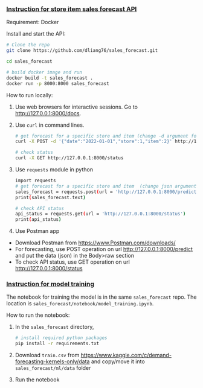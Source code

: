 ### <ins>Instruction for store item sales forecast API<ins>

Requirement: Docker

Install and start the API:
```bash
# Clone the repo
git clone https://github.com/dliang76/sales_forecast.git

cd sales_forecast

# build docker image and run
docker build -t sales_forecast .
docker run -p 8000:8000 sales_forecast
```

How to run locally:

1. Use web browsers for interactive sessions. Go to http://127.0.0.1:8000/docs.

1. Use `curl` in command lines.
    ```bash
    # get forecast for a specific store and item (change -d argument for different inputs)
    curl -X POST -d '{"date":"2022-01-01","store":1,"item":2}' http://127.0.0.1:8000/predict

    # check status
    curl -X GET http://127.0.0.1:8000/status
    ```

1. Use `requests` module in python
    ```bash
    import requests
    # get forecast for a specific store and item  (change json argument for different inputs)
    sales_forecast = requests.post(url = 'http://127.0.0.1:8000/predict', json = {'date':'2022-01-31','store':store,'item':item})
    print(sales_forecast.text)

    # check API status
    api_status = requests.get(url = 'http://127.0.0.1:8000/status')
    print(api_status)
    ```
1. Use Postman app
- Download Postman from https://www.Postman.com/downloads/
- For forecasting, use POST operation on url http://127.0.0.1:8000/predict and put the data (json) in the Body>raw section
- To check API status, use GET operation on url http://127.0.0.1:8000/status


### <ins>Instruction for model training<ins>

The notebook for training the model is in the same `sales_forecast` repo. The location is `sales_forecast/notebook/model_training.ipynb`.

How to run the notebook:

1. In the `sales_forecast` directory,
    ```bash
    # install required python packages
    pip install -r requirements.txt
    ```
1. Download `train.csv` from https://www.kaggle.com/c/demand-forecasting-kernels-only/data and copy/move it into `sales_forecast/ml/data` folder

1. Run the notebook

